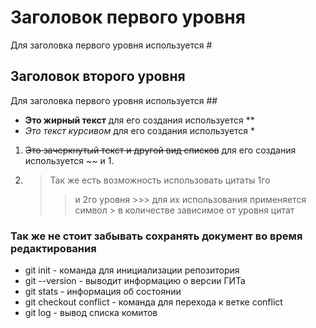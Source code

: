 # Заголовок первого уровня

Для заголовка первого уровня используется #

## Заголовок второго уровня

Для заголовка первого уровня используется ##

- **Это жирный текст** для его создания используется **
- *Это текст курсивом* для его создания используется *

1. ~~Это зачеркнутый текст и другой вид списков~~ для его создания используется ~~ и 1.
2. >Так же есть возможность использовать цитаты 1го
    >> и 2го уровня
        >>> для их использования применяется символ > в количестве зависимое от уровня цитат

### **Так же не стоит забывать сохранять документ во время редактирования**

* git init - команда для инициализации репозитория
* git --version - выводит информацию о версии ГИТа
* git stats - информация об состоянии
* git checkout conflict - команда для перехода к ветке conflict
* git log - вывод списка комитов
